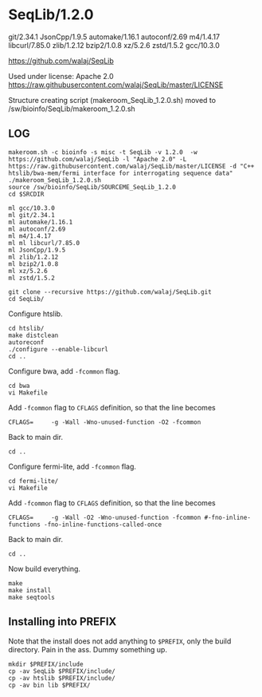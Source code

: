 SeqLib/1.2.0
========================

git/2.34.1
JsonCpp/1.9.5
automake/1.16.1
autoconf/2.69
m4/1.4.17
libcurl/7.85.0
zlib/1.2.12
bzip2/1.0.8
xz/5.2.6
zstd/1.5.2
gcc/10.3.0

<https://github.com/walaj/SeqLib>

Used under license:
Apache 2.0
<https://raw.githubusercontent.com/walaj/SeqLib/master/LICENSE>

Structure creating script (makeroom_SeqLib_1.2.0.sh) moved to /sw/bioinfo/SeqLib/makeroom_1.2.0.sh

LOG
---

    makeroom.sh -c bioinfo -s misc -t SeqLib -v 1.2.0  -w https://github.com/walaj/SeqLib -l "Apache 2.0" -L https://raw.githubusercontent.com/walaj/SeqLib/master/LICENSE -d "C++ htslib/bwa-mem/fermi interface for interrogating sequence data"
    ./makeroom_SeqLib_1.2.0.sh 
    source /sw/bioinfo/SeqLib/SOURCEME_SeqLib_1.2.0
    cd $SRCDIR

    ml gcc/10.3.0
    ml git/2.34.1
    ml automake/1.16.1
    ml autoconf/2.69
    ml m4/1.4.17
    ml ml libcurl/7.85.0
    ml JsonCpp/1.9.5
    ml zlib/1.2.12
    ml bzip2/1.0.8
    ml xz/5.2.6
    ml zstd/1.5.2

    git clone --recursive https://github.com/walaj/SeqLib.git
    cd SeqLib/

Configure htslib.

    cd htslib/
    make distclean
    autoreconf
    ./configure --enable-libcurl
    cd ..

Configure bwa, add `-fcommon` flag.

    cd bwa
    vi Makefile

Add `-fcommon` flag to `CFLAGS` definition, so that the line becomes

    CFLAGS=     -g -Wall -Wno-unused-function -O2 -fcommon

Back to main dir.

    cd ..

Configure fermi-lite, add `-fcommon` flag.

    cd fermi-lite/
    vi Makefile 

Add `-fcommon` flag to `CFLAGS` definition, so that the line becomes

    CFLAGS=     -g -Wall -O2 -Wno-unused-function -fcommon #-fno-inline-functions -fno-inline-functions-called-once

Back to main dir.

    cd ..

Now build everything.

    make
    make install
    make seqtools


Installing into PREFIX
----------------------

Note that the install does not add anything to `$PREFIX`, only the build directory. Pain in the ass. Dummy something up.

    mkdir $PREFIX/include
    cp -av SeqLib $PREFIX/include/
    cp -av htslib $PREFIX/include/
    cp -av bin lib $PREFIX/

